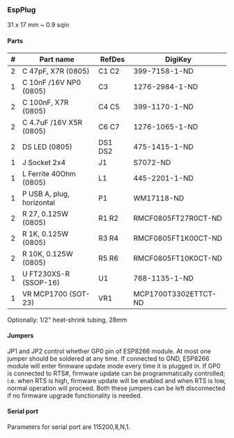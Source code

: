 ### EspPlug ###

31 x 17 mm ~ 0.9 sqin


#### Parts ####

|  # | Part name                        | RefDes  | DigiKey                    |
|---:|----------------------------------|---------|----------------------------|
|  2 | C 47pF, X7R (0805)               | C1 C2   | 399-7158-1-ND              |
|  1 | C 10nF /16V NP0 (0805)           | C3      | 1276-2984-1-ND             |
|  2 | C 100nF, X7R (0805)              | C4 C5   | 399-1170-1-ND              |
|  2 | C 4.7uF /16V X5R (0805)          | C6 C7   | 1276-1065-1-ND             |
|  2 | DS LED (0805)                    | DS1 DS2 | 475-1415-1-ND              |
|  1 | J Socket 2x4                     | J1      | S7072-ND                   |
|  1 | L Ferrite 40Ohm (0805)           | L1      | 445-2201-1-ND              |
|  1 | P USB A, plug, horizontal        | P1      | WM17118-ND                 |
|  2 | R 27, 0.125W (0805)              | R1 R2   | RMCF0805FT27R0CT-ND        |
|  2 | R 1K, 0.125W (0805)              | R3 R4   | RMCF0805FT1K00CT-ND        |
|  2 | R 10K, 0.125W (0805)             | R5 R6   | RMCF0805FT10K0CT-ND        |
|  1 | U FT230XS-R (SSOP-16)            | U1      | 768-1135-1-ND              |
|  1 | VR MCP1700 (SOT-23)              | VR1     | MCP1700T3302ETTCT-ND       |

Optionally: 1/2" heat-shrink tubing, 28mm


#### Jumpers ####

JP1 and JP2 control whether GP0 pin of ESP8266 module. At most one jumper
should be soldered at any time. If connected to GND, ESP8266 module will enter
firmware update mode every time it is plugged in. If GP0 is connected to RTS#,
firmware update can be programmatically controlled; i.e. when RTS is high,
firmware update will be enabled and when RTS is low, normal operation will
proceed. Both these jumpers can be left disconnected if no firmware upgrade
functionality is needed.


#### Serial port ####

Parameters for serial port are 115200,8,N,1.
